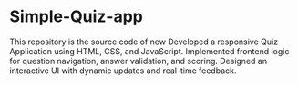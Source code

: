 # Simple-Quiz-app
This repository is the source code of  new Developed a responsive Quiz Application using HTML, CSS, and JavaScript. Implemented frontend logic for question navigation, answer validation, and scoring. Designed an interactive UI with dynamic updates and real-time feedback.
